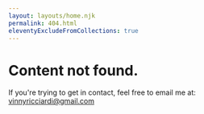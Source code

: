 ```yaml
---
layout: layouts/home.njk
permalink: 404.html
eleventyExcludeFromCollections: true
---
```

# Content not found.

If you're trying to get in contact, feel free to email me at:
vinnyricciardi@gmail.com
